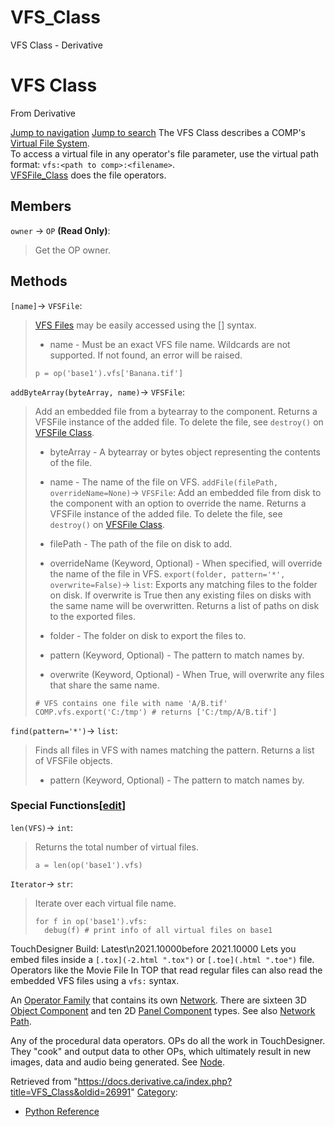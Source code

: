 

# VFS_Class

VFS Class - Derivative




# VFS Class
From Derivative

[Jump to navigation](#mw-head)
[Jump to search](#searchInput)
The VFS Class describes a COMP's [Virtual File System](Virtual_File_System.html "Virtual File System").   
To access a virtual file in any operator's file parameter, use the virtual path format: `vfs:<path to comp>:<filename>`.   
[VFSFile\_Class](VFSFile_Class.html "VFSFile Class") does the file operators.
  

## Members
`owner` → `OP` **(Read Only)**:
> Get the OP owner.
## Methods
`[name]`→ `VFSFile`:
> [VFS Files](VFSFile_Class.html "VFSFile Class") may be easily accessed using the [] syntax.
> 
> * name - Must be an exact VFS file name. Wildcards are not supported. If not found, an error will be raised.
> 
> ```
> p = op('base1').vfs['Banana.tif']
> 
> ```
`addByteArray(byteArray, name)`→ `VFSFile`:
> Add an embedded file from a bytearray to the component. Returns a VFSFile instance of the added file. To delete the file, see `destroy()` on [VFSFile Class](VFSFile_Class.html "VFSFile Class").
> 
> * byteArray - A bytearray or bytes object representing the contents of the file.
> * name - The name of the file on VFS.
`addFile(filePath, overrideName=None)`→ `VFSFile`:
> Add an embedded file from disk to the component with an option to override the name. Returns a VFSFile instance of the added file. To delete the file, see `destroy()` on [VFSFile Class](VFSFile_Class.html "VFSFile Class").
> 
> * filePath - The path of the file on disk to add.
> * overrideName (Keyword, Optional) - When specified, will override the name of the file in VFS.
`export(folder, pattern='*', overwrite=False)`→ `list`:
> Exports any matching files to the folder on disk. If overwrite is True then any existing files on disks with the same name will be overwritten. Returns a list of paths on disk to the exported files.
> 
> * folder - The folder on disk to export the files to.
> * pattern (Keyword, Optional) - The pattern to match names by.
> * overwrite (Keyword, Optional) - When True, will overwrite any files that share the same name.
> 
> ```
> # VFS contains one file with name 'A/B.tif'
> COMP.vfs.export('C:/tmp') # returns ['C:/tmp/A/B.tif']
> 
> ```
`find(pattern='*')`→ `list`:
> Finds all files in VFS with names matching the pattern. Returns a list of VFSFile objects.
> 
> * pattern (Keyword, Optional) - The pattern to match names by.
### Special Functions[[edit](https://docs.derivative.ca/index.php?title=Template:SubSection&action=edit&section=T-1 "Edit section: Special Functions")]
`len(VFS)`→ `int`:
> Returns the total number of virtual files.
> 
> ```
> a = len(op('base1').vfs)
> 
> ```
`Iterator`→ `str`:
> Iterate over each virtual file name.
> 
> ```
> for f in op('base1').vfs:
> 	debug(f) # print info of all virtual files on base1
> 
> ```
  
TouchDesigner Build: Latest\n2021.10000before 2021.10000
Lets you embed files inside a `[.tox](-2.html ".tox")` or `[.toe](.html ".toe")` file. Operators like the Movie File In TOP that read regular files can also read the embedded VFS files using a `vfs:` syntax.

An [Operator Family](Operator_Family.html "Operator Family") that contains its own [Network](Network.html "Network"). There are sixteen 3D [Object Component](Object_Component.html "Object Component") and ten 2D [Panel Component](Panel_Component.html "Panel Component") types. See also [Network Path](Network_Path.html "Network Path").

Any of the procedural data operators. OPs do all the work in TouchDesigner. They "cook" and output data to other OPs, which ultimately result in new images, data and audio being generated. See [Node](Node.html "Node").

Retrieved from "<https://docs.derivative.ca/index.php?title=VFS_Class&oldid=26991>"
[Category](Special_Categories.html "Special:Categories"):
* [Python Reference](Category_Python_Reference.html "Category:Python Reference")